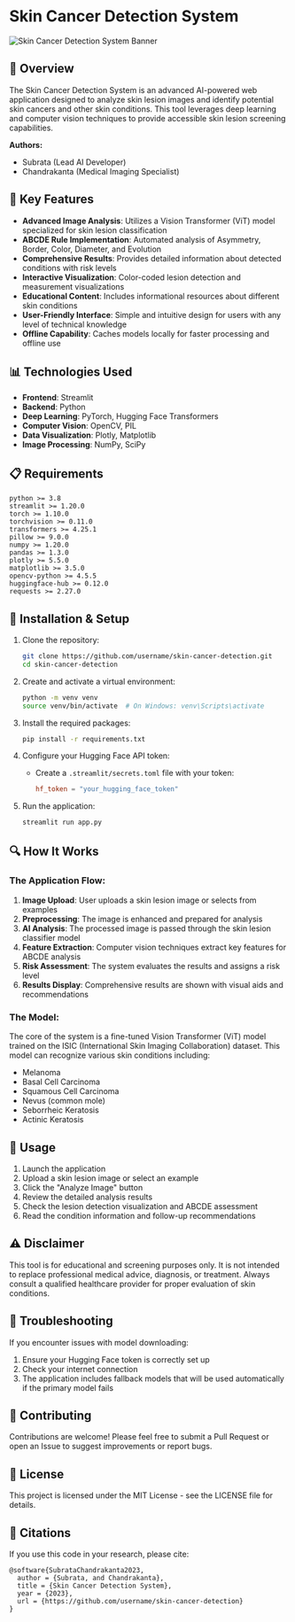 # Skin Cancer Detection System

![Skin Cancer Detection System Banner](https://raw.githubusercontent.com/username/skin-cancer-detection/main/assets/banner.png)

## 🔬 Overview

The Skin Cancer Detection System is an advanced AI-powered web application designed to analyze skin lesion images and identify potential skin cancers and other skin conditions. This tool leverages deep learning and computer vision techniques to provide accessible skin lesion screening capabilities.

**Authors:**
- Subrata (Lead AI Developer)
- Chandrakanta (Medical Imaging Specialist)

## 🌟 Key Features

- **Advanced Image Analysis**: Utilizes a Vision Transformer (ViT) model specialized for skin lesion classification
- **ABCDE Rule Implementation**: Automated analysis of Asymmetry, Border, Color, Diameter, and Evolution
- **Comprehensive Results**: Provides detailed information about detected conditions with risk levels
- **Interactive Visualization**: Color-coded lesion detection and measurement visualizations
- **Educational Content**: Includes informational resources about different skin conditions
- **User-Friendly Interface**: Simple and intuitive design for users with any level of technical knowledge
- **Offline Capability**: Caches models locally for faster processing and offline use

## 📊 Technologies Used

- **Frontend**: Streamlit
- **Backend**: Python
- **Deep Learning**: PyTorch, Hugging Face Transformers
- **Computer Vision**: OpenCV, PIL
- **Data Visualization**: Plotly, Matplotlib
- **Image Processing**: NumPy, SciPy

## 📋 Requirements

```
python >= 3.8
streamlit >= 1.20.0
torch >= 1.10.0
torchvision >= 0.11.0
transformers >= 4.25.1
pillow >= 9.0.0
numpy >= 1.20.0
pandas >= 1.3.0
plotly >= 5.5.0
matplotlib >= 3.5.0
opencv-python >= 4.5.5
huggingface-hub >= 0.12.0
requests >= 2.27.0
```

## 🚀 Installation & Setup

1. Clone the repository:
   ```bash
   git clone https://github.com/username/skin-cancer-detection.git
   cd skin-cancer-detection
   ```

2. Create and activate a virtual environment:
   ```bash
   python -m venv venv
   source venv/bin/activate  # On Windows: venv\Scripts\activate
   ```

3. Install the required packages:
   ```bash
   pip install -r requirements.txt
   ```

4. Configure your Hugging Face API token:
   - Create a `.streamlit/secrets.toml` file with your token:
     ```toml
     hf_token = "your_hugging_face_token"
     ```

5. Run the application:
   ```bash
   streamlit run app.py
   ```

## 🔍 How It Works

### The Application Flow:

1. **Image Upload**: User uploads a skin lesion image or selects from examples
2. **Preprocessing**: The image is enhanced and prepared for analysis
3. **AI Analysis**: The processed image is passed through the skin lesion classifier model
4. **Feature Extraction**: Computer vision techniques extract key features for ABCDE analysis
5. **Risk Assessment**: The system evaluates the results and assigns a risk level
6. **Results Display**: Comprehensive results are shown with visual aids and recommendations

### The Model:

The core of the system is a fine-tuned Vision Transformer (ViT) model trained on the ISIC (International Skin Imaging Collaboration) dataset. This model can recognize various skin conditions including:

- Melanoma
- Basal Cell Carcinoma
- Squamous Cell Carcinoma
- Nevus (common mole)
- Seborrheic Keratosis
- Actinic Keratosis

## 📱 Usage

1. Launch the application
2. Upload a skin lesion image or select an example
3. Click the "Analyze Image" button
4. Review the detailed analysis results
5. Check the lesion detection visualization and ABCDE assessment
6. Read the condition information and follow-up recommendations

## ⚠️ Disclaimer

This tool is for educational and screening purposes only. It is not intended to replace professional medical advice, diagnosis, or treatment. Always consult a qualified healthcare provider for proper evaluation of skin conditions.

## 🔧 Troubleshooting

If you encounter issues with model downloading:
1. Ensure your Hugging Face token is correctly set up
2. Check your internet connection
3. The application includes fallback models that will be used automatically if the primary model fails

## 🤝 Contributing

Contributions are welcome! Please feel free to submit a Pull Request or open an Issue to suggest improvements or report bugs.

## 📄 License

This project is licensed under the MIT License - see the LICENSE file for details.

## 🔗 Citations

If you use this code in your research, please cite:

```
@software{SubrataChandrakanta2023,
  author = {Subrata, and Chandrakanta},
  title = {Skin Cancer Detection System},
  year = {2023},
  url = {https://github.com/username/skin-cancer-detection}
}
```

